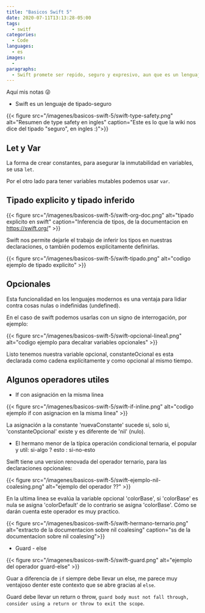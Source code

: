 ```yaml
---
title: "Basicos Swift 5"
date: 2020-07-11T13:13:28-05:00
tags:
  - switf
categories:
  - Code
languages:
  - es
images:
  -
paragraphs:
  - Swift promete ser repido, seguro y expresivo, aun que es un lenguaje de proposito general, es mejor conocido como el lenguaje moderno que debes aprender para desarrollar applicaciones en el ecosistemas de la familia-Manzana.
---
```


Aquí mis notas 😜

- Swift es un lenguaje de tipado-seguro

{{< figure src="/imagenes/basicos-swift-5/swift-type-safety.png" alt="Resumen de type safety en ingles" caption="Este es lo que la wiki nos dice del tipado \"seguro\", en ingles :)">}}

## Let y Var

La forma de crear constantes, para asegurar la inmutabilidad en variables, se usa `let`.

Por el otro lado para tener variables mutables podemos usar `var`.

## Tipado explicito y tipado inferido

{{< figure src="/imagenes/basicos-swift-5/swift-org-doc.png" alt="tipado explicito en swift" caption="Inferencia de tipos, de la documentacion en <https://swift.org/>" >}}

Swift nos permite dejarle el trabajo de inferir los tipos en nuestras declaraciones, o también podemos explícitamente definirlas.

{{< figure src="/imagenes/basicos-swift-5/swift-tipado.png" alt="codigo ejemplo de tipado explicito" >}}

## Opcionales

Esta funcionalidad en los lenguajes modernos es una ventaja para lidiar contra cosas nulas o indefinidas (undefined).

En el caso de swift podemos usarlas con un signo de interrogación, por ejemplo:

{{< figure src="/imagenes/basicos-swift-5/swift-opcional-linea1.png" alt="codigo ejemplo para decalrar variables opcionales" >}}

Listo tenemos nuestra variable opcional, constanteOcional es esta declarada como cadena explícitamente y como opcional al mismo tiempo.

## Algunos operadores utiles

- If con asignación en la misma linea

{{< figure src="/imagenes/basicos-swift-5/swift-if-inline.png" alt="codigo ejemplo if con asignacion en la misma linea" >}}

La asignación a la constante 'nuevaConstante' sucede si, solo si, 'constanteOpcional' existe y es diferente de 'nil' (nulo).

- El hermano menor de la típica operación condicional ternaria, el popular y util: si-algo ? esto : si-no-esto

Swift tiene una version renovada del operador ternario, para las declaraciones opcionales:

{{< figure src="/imagenes/basicos-swift-5/swift-ejemplo-nil-coalesing.png" alt="ejemplo del operador ??" >}}

En la ultima linea se evalúa la variable opcional 'colorBase', si 'colorBase' es nula se asigna 'colorDefault' de lo contrario se asigna 'colorBase'. Cómo se darán cuenta este operador es muy practico.

{{< figure src="/imagenes/basicos-swift-5/swift-hermano-ternario.png" alt="extracto de la documentacion sobre nil coalesing" caption="ss de la documentacion sobre nil coalesing">}}

- Guard - else

{{< figure src="/imagenes/basicos-swift-5/swift-guard.png" alt="ejemplo del operador guard-else" >}}

Guar a diferencia de `if` siempre debe llevar un else, me parece muy ventajoso denter este contexto que se abre gracias al `else`.

Guard debe llevar un return o throw, `guard body must not fall through, consider using a return or throw to exit the scope`.
